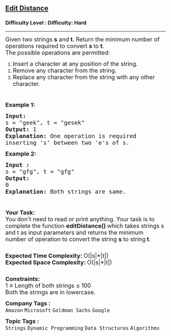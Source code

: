 <h2><a href="https://www.geeksforgeeks.org/problems/edit-distance3702/1?page=1&category=Arrays,Strings&difficulty=Hard&sortBy=submissions">Edit Distance</a></h2><h3>Difficulty Level : Difficulty: Hard</h3><hr><div class="problems_problem_content__Xm_eO"><p><span style="font-size:18px">Given two strings <strong>s</strong>&nbsp;and <strong>t. </strong>Return the minimum number of operations required to convert <strong>s&nbsp;</strong>to <strong>t</strong>.<br>
The possible operations are permitted:</span></p>

<ol>
	<li><span style="font-size:18px">Insert a character at any position of the string.</span></li>
	<li><span style="font-size:18px">Remove any character from the string.</span></li>
	<li><span style="font-size:18px">Replace any character from the string with any other character.</span></li>
</ol>

<p>&nbsp;</p>

<p><span style="font-size:18px"><strong>Example 1:</strong></span></p>

<pre><span style="font-size:18px"><strong>Input: </strong>
s = "geek", t = "gesek"
<strong>Output:</strong>&nbsp;1
<strong>Explanation: </strong>One operation is required 
inserting 's' between two 'e's of s.</span>
</pre>

<p><span style="font-size:18px"><strong>Example 2:</strong></span></p>

<pre><span style="font-size:18px"><strong>Input : </strong>
s = "gfg", t = "gfg"
<strong>Output: </strong>
0
<strong>Explanation: </strong>Both strings are same.</span>
</pre>

<p>&nbsp;</p>

<p><span style="font-size:18px"><strong>Your Task:</strong><br>
You don't need to read or&nbsp;print anything. Your task is to complete the function <strong>editDistance()&nbsp;</strong>which takes strings s and t as input parameters and returns the minimum number of operation to convert the string&nbsp;<strong>s</strong>&nbsp;to&nbsp;string<strong>&nbsp;</strong><strong>t</strong>.&nbsp;</span></p>

<p><br>
<span style="font-size:18px"><strong>Expected Time Complexity:&nbsp;</strong>O(|s|*|t|)<br>
<strong>Expected Space Complexity:&nbsp;</strong>O(|s|*|t|)</span></p>

<p><br>
<span style="font-size:18px"><strong>Constraints:</strong><br>
1 ≤ Length of both strings ≤ 100<br>
Both&nbsp;the strings are in&nbsp;lowercase.</span></p>
</div><p><span style=font-size:18px><strong>Company Tags : </strong><br><code>Amazon</code>&nbsp;<code>Microsoft</code>&nbsp;<code>Goldman Sachs</code>&nbsp;<code>Google</code>&nbsp;<br><p><span style=font-size:18px><strong>Topic Tags : </strong><br><code>Strings</code>&nbsp;<code>Dynamic Programming</code>&nbsp;<code>Data Structures</code>&nbsp;<code>Algorithms</code>&nbsp;